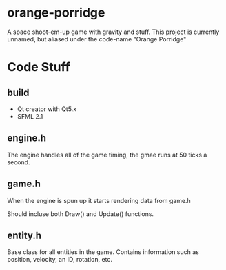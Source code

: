 orange-porridge
===============

A space shoot-em-up game with gravity and stuff. This project is currently unnamed, but aliased under the code-name "Orange Porridge"


Code Stuff
================
build
---------------
 - Qt creator with Qt5.x
 - SFML 2.1

engine.h
----------------
The engine handles all of the game timing, the gmae runs at 50 ticks a second. 

game.h
----------------
When the engine is spun up it starts rendering data from game.h

Should incluse both Draw() and Update() functions.

entity.h
---------------
Base class for all entities in the game. Contains information such as position, velocity, an ID, rotation, etc.

